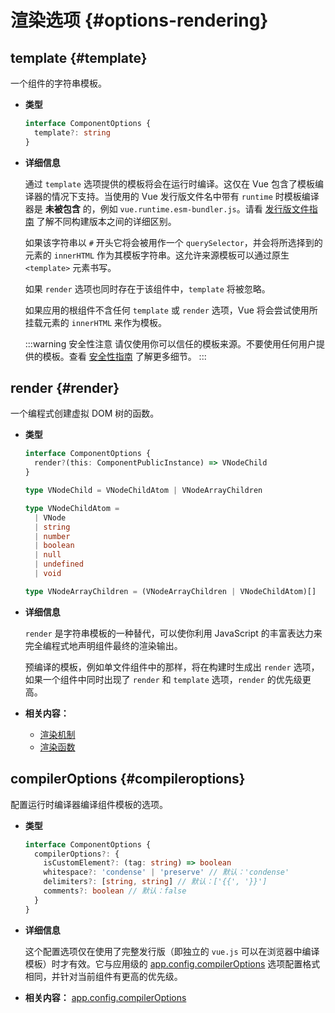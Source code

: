 # 渲染选项 {#options-rendering}

## template {#template}

一个组件的字符串模板。

- **类型**

  ```ts
  interface ComponentOptions {
    template?: string
  }
  ```

- **详细信息**

  通过 `template` 选项提供的模板将会在运行时编译。这仅在 Vue 包含了模板编译器的情况下支持。当使用的 Vue 发行版文件名中带有 `runtime` 时模板编译器是 **未被包含** 的，例如 `vue.runtime.esm-bundler.js`。请看 [发行版文件指南](https://github.com/vuejs/core/tree/main/packages/vue#which-dist-file-to-use) 了解不同构建版本之间的详细区别。

  如果该字符串以 `#` 开头它将会被用作一个 `querySelector`，并会将所选择到的元素的 `innerHTML` 作为其模板字符串。这允许来源模板可以通过原生 `<template>` 元素书写。

  如果 `render` 选项也同时存在于该组件中，`template` 将被忽略。

  如果应用的根组件不含任何 `template` 或 `render` 选项，Vue 将会尝试使用所挂载元素的 `innerHTML` 来作为模板。

  :::warning 安全性注意
  请仅使用你可以信任的模板来源。不要使用任何用户提供的模板。查看 [安全性指南](/guide/best-practices/security.html#rule-no-1-never-use-non-trusted-templates) 了解更多细节。
  :::

## render {#render}

一个编程式创建虚拟 DOM 树的函数。

- **类型**

  ```ts
  interface ComponentOptions {
    render?(this: ComponentPublicInstance) => VNodeChild
  }

  type VNodeChild = VNodeChildAtom | VNodeArrayChildren

  type VNodeChildAtom =
    | VNode
    | string
    | number
    | boolean
    | null
    | undefined
    | void

  type VNodeArrayChildren = (VNodeArrayChildren | VNodeChildAtom)[]
  ```

- **详细信息**

  `render` 是字符串模板的一种替代，可以使你利用 JavaScript 的丰富表达力来完全编程式地声明组件最终的渲染输出。

  预编译的模板，例如单文件组件中的那样，将在构建时生成出 `render` 选项，如果一个组件中同时出现了 `render` 和 `template` 选项，`render` 的优先级更高。

- **相关内容：**
  - [渲染机制](/guide/extras/rendering-mechanism.html)
  - [渲染函数](/guide/extras/render-function.html)

## compilerOptions {#compileroptions}

配置运行时编译器编译组件模板的选项。

- **类型**

  ```ts
  interface ComponentOptions {
    compilerOptions?: {
      isCustomElement?: (tag: string) => boolean
      whitespace?: 'condense' | 'preserve' // 默认：'condense'
      delimiters?: [string, string] // 默认：['{{', '}}']
      comments?: boolean // 默认：false
    }
  }
  ```

- **详细信息**

  这个配置选项仅在使用了完整发行版（即独立的 `vue.js` 可以在浏览器中编译模板）时才有效。它与应用级的 [app.config.compilerOptions](/api/application.html#app-config-compileroptions) 选项配置格式相同，并针对当前组件有更高的优先级。

- **相关内容：** [app.config.compilerOptions](/api/application.html#app-config-compileroptions)
